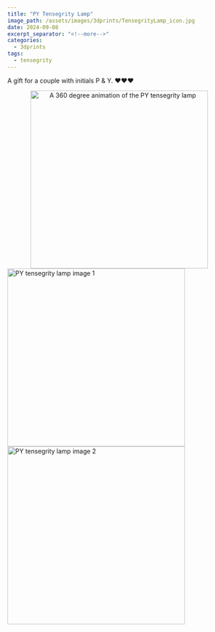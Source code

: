 ```yaml
---
title: "PY Tensegrity Lamp"
image_path: /assets/images/3dprints/TensegrityLamp_icon.jpg
date: 2024-09-08
excerpt_separator: "<!--more-->"
categories:
  - 3dprints
tags:
  - tensegrity
---
```


A gift for a couple with initials P & Y. ♥♥♥
<div style="text-align: center;">
  <img class="solo-round-img" src="{{ '/assets/images/3dprints/TensegrityLamp.gif' | relative_url }}" alt="A 360 degree animation of the PY tensegrity lamp" style="width: 400px;">
</div>

<div class="flex-img-container">
    <img class="flex-round-img" src="{{ '/assets/images/3dprints/TensegrityLamp_1.jpg' | relative_url }}" alt="PY tensegrity lamp image 1" style="width: 400px;">
    <img class="flex-round-img" src="{{ '/assets/images/3dprints/TensegrityLamp_2.jpg' | relative_url }}" alt="PY tensegrity lamp image 2" style="width: 400px;">
</div>